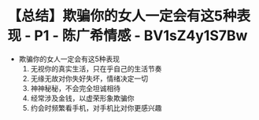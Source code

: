 # 【总结】欺骗你的女人一定会有这5种表现 - P1 - 陈广希情感 - BV1sZ4y1S7Bw

-   欺骗你的女人一定会有这5种表现
    1.  无视你的真实生活，只在乎自己的生活节奏
    2.  无缘无故对你失好失坏，情绪决定一切
    3.  神神秘秘，不会完全坦诚相待
    4.  经常涉及金钱，以虚荣形象欺骗你
    5.  约会时频繁看手机，对手机比对你更感兴趣